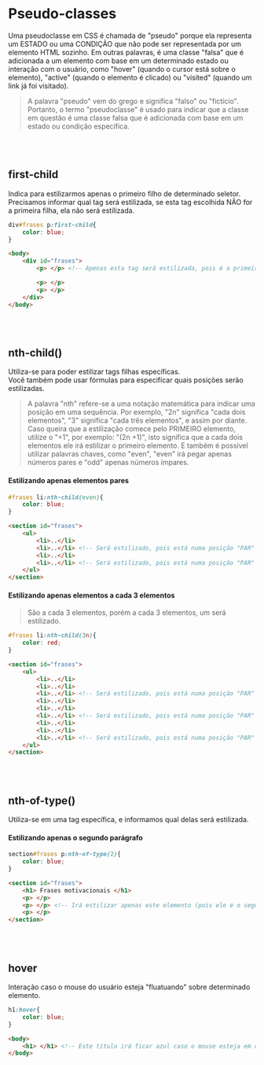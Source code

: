 # Pseudo-classes
Uma pseudoclasse em CSS é chamada de "pseudo" porque ela representa um ESTADO ou uma CONDIÇÃO que não pode ser representada por um elemento HTML sozinho. Em outras palavras, é uma classe "falsa" que é adicionada a um elemento com base em um determinado estado ou interação com o usuário, como "hover" (quando o cursor está sobre o elemento), "active" (quando o elemento é clicado) ou "visited" (quando um link já foi visitado).

>A palavra "pseudo" vem do grego e significa "falso" ou "fictício". Portanto, o termo "pseudoclasse" é usado para indicar que a classe em questão é uma classe falsa que é adicionada com base em um estado ou condição específica.

</br>
</br>

## first-child
Indica para estilizarmos apenas o primeiro filho de determinado seletor. 
Precisamos informar qual tag será estilizada, se esta tag escolhida NÃO for a primeira filha, ela não será estilizada. 

```css
div#frases p:first-child{
    color: blue;
}
```
```html
<body>
    <div id="frases">
        <p> </p> <!-- Apenas esta tag será estilizada, pois é a primeira filha do seletor div#frases-->

        <p> </p>
        <p> </p>
    </div>
</body>
```

</br>
</br>
        

## nth-child()
Utiliza-se para poder estilizar tags filhas específicas. </br>
Você também pode usar fórmulas para especifícar quais posições serão estilizadas.
> A palavra "nth"  refere-se a uma notação matemática para indicar uma posição em uma sequência. Por exemplo, "2n" significa "cada dois elementos", "3" significa "cada três elementos", e assim por diante. Caso queira que a estilização comece pelo PRIMEIRO elemento, utilize o "+1", por exemplo: "(2n +1)", isto significa que a cada dois elementos ele irá estilizar o primeiro elemento. E também é possível utilizar palavras chaves, como "even", "even" irá pegar apenas números pares e "odd" apenas números ímpares.

#### Estilizando apenas elementos __pares__
```css
#frases li:nth-child(even){
    color: blue;
}
```
```html
<section id="frases">
    <ul>
        <li>..</li>
        <li>..</li> <!-- Será estilizado, pois está numa posição "PAR" -->
        <li>..</li>
        <li>..</li> <!-- Será estilizado, pois está numa posição "PAR" -->
    </ul>
</section>
```
#### Estilizando apenas elementos a cada 3 elementos
> São a cada 3 elementos, porém a cada 3 elementos, um será estilizado.

```css
#frases li:nth-child(3n){
    color: red;
}
```
```html
<section id="frases">
    <ul>
        <li>..</li>
        <li>..</li>
        <li>..</li> <!-- Será estilizado, pois está numa posição "PAR" -->
        <li>..</li>
        <li>..</li>
        <li>..</li> <!-- Será estilizado, pois está numa posição "PAR" -->
        <li>..</li>
        <li>..</li>
        <li>..</li> <!-- Será estilizado, pois está numa posição "PAR" -->
    </ul>
</section>
``` 

</br>
</br>
        

## nth-of-type()
Utiliza-se em uma tag específica, e informamos qual delas será estilizada.

#### Estilizando apenas o segundo parágrafo
```css
section#frases p:nth-of-type(2){
    color: blue;
}
```
```html
<section id="frases">
    <h1> Frases motivacionais </h1>
    <p> </p> 
    <p> </p> <!-- Irá estilizar apenas este elemento (pois ele é o segundo P). -->
    <p> </p>
</section>
```

</br>
</br>

## hover
Interação caso o mouse do usuário esteja "fluatuando" sobre determinado elemento. 

```css
h1:hover{
    color: blue;
}
```
```html
<body>
    <h1> </h1> <!-- Este título irá ficar azul caso o mouse esteja em cima dele, "fluatuando" -->
</body>
```